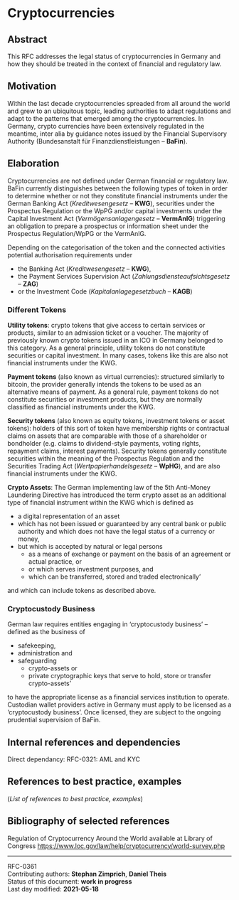 # Cryptocurrencies

## Abstract

This RFC addresses the legal status of cryptocurrencies in Germany and how they should be treated in the context of financial and regulatory law.    

## Motivation

Within the last decade cryptocurrencies spreaded from all around the world and grew to an ubiquitous topic, leading authorities to adapt regulations and adapt to the patterns that emerged among the cryptocurrencies. In Germany, crypto currencies have been extensively regulated in the meantime, inter alia by guidance notes issued by the Financial Supervisory Authority (Bundesanstalt für Finanzdienstleistungen – **BaFin**).  
## Elaboration

Cryptocurrencies are not defined under German financial or regulatory law. BaFin currently distinguishes between the following types of token in order to determine whether or not they constitute financial instruments under the German Banking Act (_Kreditwesengesetz_ – **KWG**), securities under the Prospectus Regulation or the WpPG and/or capital investments under the Capital Investment Act (_Vermögensanlagengesetz_ – **VermAnlG**) triggering an obligation to prepare a prospectus or information sheet under the Prospectus Regulation/WpPG or the VermAnlG. 

Depending on the categorisation of the token and the connected activities potential authorisation requirements under 

+ the Banking Act (_Kreditwesengesetz_ – **KWG**), 
+ the Payment Services Supervision Act (_Zahlungsdiensteaufsichtsgesetz_ – **ZAG**)
+ or the Investment Code (_Kapitalanlagegesetzbuch_ – **KAGB**)      

### Different Tokens

**Utility tokens**: crypto tokens that give access to certain services or products, similar to an admission ticket or a voucher. The majority of previously known crypto tokens issued in an ICO in Germany belonged to this category. As a general principle, utility tokens do not constitute securities or capital investment. In many cases, tokens like this are also not financial instruments under the KWG.   

**Payment tokens** (also known as virtual currencies): structured similarly to bitcoin, the provider generally intends the tokens to be used as an alternative means of payment. As a general rule, payment tokens do not constitute securities or investment products, but they are normally classified as financial instruments under the KWG.   

**Security tokens** (also known as equity tokens, investment tokens or asset tokens): holders of this sort of token have membership rights or contractual claims on assets that are comparable with those of a shareholder or bondholder (e.g. claims to dividend-style payments, voting rights, repayment claims, interest payments). Security tokens generally constitute securities within the meaning of the Prospectus Regulation and the Securities Trading Act (_Wertpapierhandelsgesetz_ – **WpHG**), and are also financial instruments under the KWG.   

**Crypto Assets**: The German implementing law of the 5th Anti-Money Laundering Directive has introduced the term crypto asset as an additional type of financial instrument within the KWG which is defined as 

+ a digital representation of an asset 
+ which has not been issued or guaranteed by any central bank or public authority and which does not have the legal status of a currency or money, 
+ but which is accepted by natural or legal persons 
	+ as a means of exchange or payment on the basis of an agreement or actual practice, or
	+ or which serves investment purposes, and 
	+ which can be transferred, stored and traded electronically’

and which can include tokens as described above.

### Cryptocustody Business

German law requires entities engaging in ‘cryptocustody business’ – defined as the business of  

+ safekeeping, 
+ administration and 
+ safeguarding 
	+ crypto-assets or 
	+ private cryptographic keys that serve to hold, store or transfer crypto-assets’ 

to have the appropriate license as a financial services institution to operate. Custodian wallet providers active in Germany must apply to be licensed as a ‘cryptocustody business’. Once licensed, they are subject to the ongoing prudential supervision of BaFin.


## Internal references and dependencies

Direct dependancy: RFC-0321: AML and KYC
    
## References to best practice, examples  

(*List of references to best practice, examples*) 
	
## Bibliography of selected references

Regulation of Cryptocurrency Around the World
available at Library of Congress
https://www.loc.gov/law/help/cryptocurrency/world-survey.php

________

RFC-0361     
Contributing authors:  **Stephan Zimprich**, **Daniel Theis**   
Status of this document: **work in progress**    
Last day modified: **2021-05-18**   